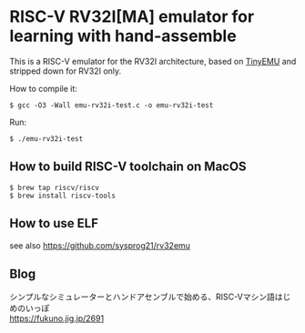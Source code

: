 # RISC-V RV32I[MA] emulator for learning with hand-assemble

This is a RISC-V emulator for the RV32I architecture, based on [TinyEMU](https://bellard.org/tinyemu/)
and stripped down for RV32I only.

How to compile it:
```shell
$ gcc -O3 -Wall emu-rv32i-test.c -o emu-rv32i-test
```

Run:
```shell
$ ./emu-rv32i-test
```

## How to build RISC-V toolchain on MacOS

```shell
$ brew tap riscv/riscv
$ brew install riscv-tools
```

## How to use ELF

see also https://github.com/sysprog21/rv32emu  

## Blog

シンプルなシミュレーターとハンドアセンブルで始める、RISC-Vマシン語はじめのいっぽ  
https://fukuno.jig.jp/2691  

